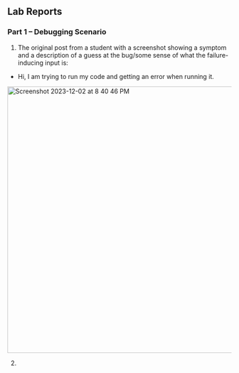 ## Lab Reports

### Part 1 – Debugging Scenario

1. The original post from a student with a screenshot showing a symptom and a description of a guess at the bug/some sense of what the failure-inducing input is:

- Hi, I am trying to run my code and getting an error when running it. 

<img width="599" alt="Screenshot 2023-12-02 at 8 40 46 PM" src="https://github.com/jasmine-le29/cse15l-lab-reports/assets/116687332/fdc8c438-5abc-4059-bd70-3d727c7e8293">

2. 
